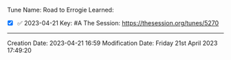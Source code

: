 Tune Name: Road to Errogie
Learned:
- [x]  ✅ 2023-04-21
Key: #A
The Session: https://thesession.org/tunes/5270


---
Creation Date: 2023-04-21 16:59
Modification Date: Friday 21st April 2023 17:49:20


